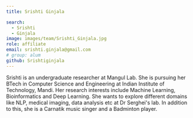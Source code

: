 ```yaml
---
title: Srishti Ginjala

search:
  - Srishti 
  - Ginjala
image: images/team/Srishti_Ginjala.jpg
role: affiliate
email: srishti.ginjala@gmail.com
# group: alum
github: Srishtiginjala
---
```


Srishti is an undergraduate researcher at Mangul Lab. She is pursuing her BTech in Computer Science and Engineering at Indian Institute of Technology,    Mandi. Her research interests include Machine Learning, Bioinformatics and Deep Learning. She wants to explore different domains like NLP, medical imaging, data analysis etc at Dr Serghei's lab. In addition to this, she is a Carnatik music singer and a Badminton player.
